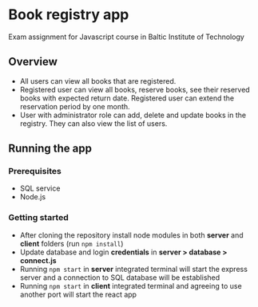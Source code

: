 # Book registry app
Exam assignment for Javascript course in Baltic Institute of Technology

## Overview
- All users can view all books that are registered.
- Registered user can view all books, reserve books, see their reserved books with expected return date. Registered user can extend the reservation period by one month.
- User with administrator role can add, delete and update books in the registry. They can also view the list of users.


## Running the app
### Prerequisites
- SQL service 
- Node.js

### Getting started
- After cloning the repository install node modules in both **server** and **client** folders (run `npm install`)
- Update database and login **credentials** in **server > database > connect.js**
- Running `npm start` in **server** integrated terminal will start the express server and a connection to SQL database will be established
- Running `npm start` in **client** integrated terminal and agreeing to use another port will start the react app



